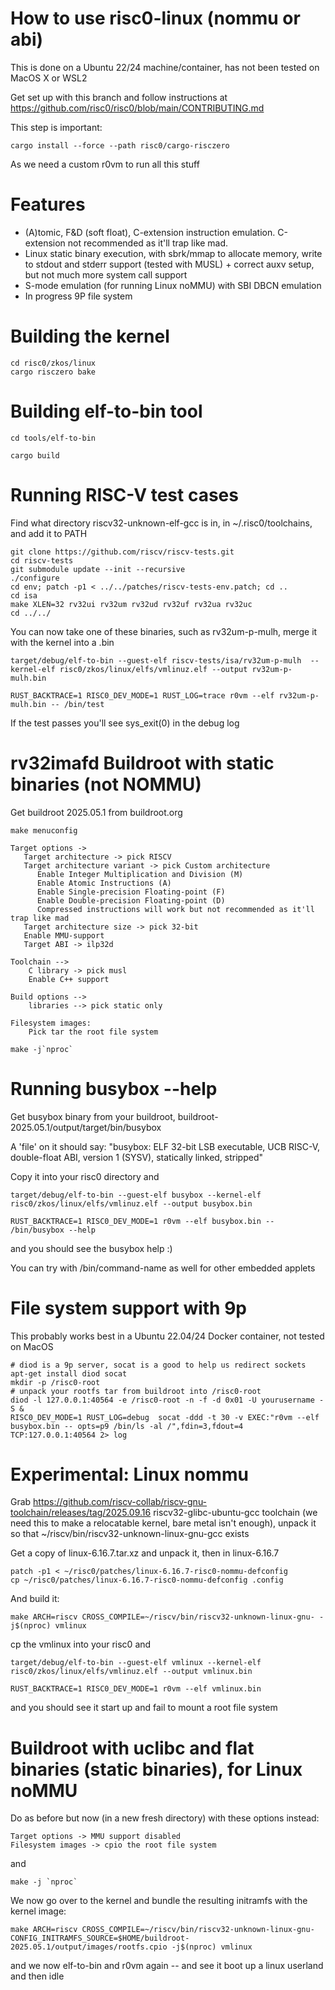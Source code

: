 # How to use risc0-linux (nommu or abi)

This is done on a Ubuntu 22/24 machine/container, has not been tested on MacOS X or WSL2

Get set up with this branch and follow instructions at https://github.com/risc0/risc0/blob/main/CONTRIBUTING.md

This step is important:

```
cargo install --force --path risc0/cargo-risczero
```

As we need a custom r0vm to run all this stuff

# Features
- (A)tomic, F&D (soft float), C-extension instruction emulation. C-extension not recommended as it'll trap like mad.
- Linux static binary execution, with sbrk/mmap to allocate memory, write to stdout and stderr support (tested with MUSL) + correct auxv setup, but not much more system call support
- S-mode emulation (for running Linux noMMU) with SBI DBCN emulation
- In progress 9P file system

# Building the kernel 
```
cd risc0/zkos/linux
cargo risczero bake
```

# Building elf-to-bin tool

```
cd tools/elf-to-bin

cargo build
```

# Running RISC-V test cases

Find what directory riscv32-unknown-elf-gcc is in, in ~/.risc0/toolchains,
and add it to PATH

```
git clone https://github.com/riscv/riscv-tests.git
cd riscv-tests
git submodule update --init --recursive
./configure
cd env; patch -p1 < ../../patches/riscv-tests-env.patch; cd ..
cd isa
make XLEN=32 rv32ui rv32um rv32ud rv32uf rv32ua rv32uc
cd ../../
```

You can now take one of these binaries, such as rv32um-p-mulh, merge it with the kernel into a .bin

```
target/debug/elf-to-bin --guest-elf riscv-tests/isa/rv32um-p-mulh  --kernel-elf risc0/zkos/linux/elfs/vmlinuz.elf --output rv32um-p-mulh.bin

RUST_BACKTRACE=1 RISC0_DEV_MODE=1 RUST_LOG=trace r0vm --elf rv32um-p-mulh.bin -- /bin/test 
```

If the test passes you'll see sys_exit(0) in the debug log

# rv32imafd Buildroot with static binaries (not NOMMU)

Get buildroot 2025.05.1 from buildroot.org

```
make menuconfig
```

```
Target options -> 
   Target architecture -> pick RISCV
   Target architecture variant -> pick Custom architecture
      Enable Integer Multiplication and Division (M)
      Enable Atomic Instructions (A)
      Enable Single-precision Floating-point (F)
      Enable Double-precision Floating-point (D)
      Compressed instructions will work but not recommended as it'll trap like mad
   Target architecture size -> pick 32-bit
   Enable MMU-support
   Target ABI -> ilp32d 

Toolchain -->
    C library -> pick musl
    Enable C++ support

Build options --> 
    libraries --> pick static only        

Filesystem images:
    Pick tar the root file system
```

```
make -j`nproc`
```

# Running busybox --help

Get busybox binary from your buildroot, buildroot-2025.05.1/output/target/bin/busybox

A 'file' on it should say: "busybox: ELF 32-bit LSB executable, UCB RISC-V, double-float ABI, version 1 (SYSV), statically linked, stripped"

Copy it into your risc0 directory and

```
target/debug/elf-to-bin --guest-elf busybox --kernel-elf risc0/zkos/linux/elfs/vmlinuz.elf --output busybox.bin

RUST_BACKTRACE=1 RISC0_DEV_MODE=1 r0vm --elf busybox.bin -- /bin/busybox --help
```

and you should see the busybox help :)

You can try with /bin/command-name as well for other embedded applets

# File system support with 9p

This probably works best in a Ubuntu 22.04/24 Docker container, not tested on MacOS

```
# diod is a 9p server, socat is a good to help us redirect sockets
apt-get install diod socat
mkdir -p /risc0-root
# unpack your rootfs tar from buildroot into /risc0-root
diod -l 127.0.0.1:40564 -e /risc0-root -n -f -d 0x01 -U yourusername -S &
RISC0_DEV_MODE=1 RUST_LOG=debug  socat -ddd -t 30 -v EXEC:"r0vm --elf busybox.bin -- opts=p9 /bin/ls -al /",fdin=3,fdout=4 TCP:127.0.0.1:40564 2> log
```

# Experimental: Linux nommu

Grab https://github.com/riscv-collab/riscv-gnu-toolchain/releases/tag/2025.09.16 riscv32-glibc-ubuntu-gcc toolchain (we need this to make a relocatable kernel, bare metal isn't enough), unpack it so that ~/riscv/bin/riscv32-unknown-linux-gnu-gcc exists

Get a copy of linux-6.16.7.tar.xz and unpack it, then in linux-6.16.7
```
patch -p1 < ~/risc0/patches/linux-6.16.7-risc0-nommu-defconfig 
cp ~/risc0/patches/linux-6.16.7-risc0-nommu-defconfig .config
```

And build it:

```
make ARCH=riscv CROSS_COMPILE=~/riscv/bin/riscv32-unknown-linux-gnu- -j$(nproc) vmlinux
```

cp the vmlinux into your risc0 and
```
target/debug/elf-to-bin --guest-elf vmlinux --kernel-elf risc0/zkos/linux/elfs/vmlinuz.elf --output vmlinux.bin

RUST_BACKTRACE=1 RISC0_DEV_MODE=1 r0vm --elf vmlinux.bin
```

and you should see it start up and fail to mount a root file system

# Buildroot with uclibc and flat binaries (static binaries), for Linux noMMU

Do as before but now (in a new fresh directory) with these options instead:

```
Target options -> MMU support disabled
Filesystem images -> cpio the root file system
```

and

```
make -j `nproc`
```

We now go over to the kernel and bundle the resulting initramfs with the kernel image:

```
make ARCH=riscv CROSS_COMPILE=~/riscv/bin/riscv32-unknown-linux-gnu- CONFIG_INITRAMFS_SOURCE=$HOME/buildroot-2025.05.1/output/images/rootfs.cpio -j$(nproc) vmlinux
```

and we now elf-to-bin and r0vm again -- and see it boot up a linux userland and then idle
